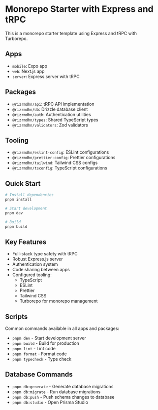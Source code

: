 # Monorepo Starter with Express and tRPC

This is a monorepo starter template using Express and tRPC with Turborepo.

## Apps

- `mobile`: Expo app
- `web`: Next.js app
- `server`: Express server with tRPC

## Packages

- `@rizrmdhn/api`: tRPC API implementation
- `@rizrmdhn/db`: Drizzle database client
- `@rizrmdhn/auth`: Authentication utilities
- `@rizrmdhn/types`: Shared TypeScript types
- `@rizrmdhn/validators`: Zod validators

## Tooling

- `@rizrmdhn/eslint-config`: ESLint configurations
- `@rizrmdhn/prettier-config`: Prettier configurations
- `@rizrmdhn/tailwind`: Tailwind CSS configs
- `@rizrmdhn/tsconfig`: TypeScript configurations

## Quick Start

```bash
# Install dependencies
pnpm install

# Start development
pnpm dev

# Build
pnpm build
```

## Key Features

- Full-stack type safety with tRPC
- Robust Express.js server
- Authentication system
- Code sharing between apps
- Configured tooling:
  - TypeScript
  - ESLint
  - Prettier
  - Tailwind CSS
  - Turborepo for monorepo management

## Scripts

Common commands available in all apps and packages:

- `pnpm dev` - Start development server
- `pnpm build` - Build for production
- `pnpm lint` - Lint code
- `pnpm format` - Format code
- `pnpm typecheck` - Type check

## Database Commands

- `pnpm db:generate` - Generate database migrations
- `pnpm db:migrate` - Run database migrations
- `pnpm db:push` - Push schema changes to database
- `pnpm db:studio` - Open Prisma Studio
